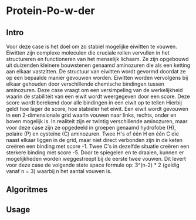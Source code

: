 # Protein-Po-w-der
## Intro
Voor deze case is het doel om zo stabiel mogelijke eiwitten te vouwen.
Eiwitten zijn complexe moleculen die cruciale rollen vervullen in het structureren en functioneren van het menselijk lichaam.
Ze zijn opgebouwd uit duizenden kleinere bouwstenen genaamd aminozuren die als een ketting aan elkaar vastzitten. 
De structuur van eiwitten wordt gevormd doordat ze op een bepaalde manier gevouwen worden.
Eiwitten worden vervolgens bij elkaar gehouden door verschillende chemische bindingen tussen aminozuren.
Deze case vraagt om een versimpeling van de werkelijkheid waarin de stabiliteit van een eiwit wordt weergegeven door een score.
Deze score wordt berekend door alle bindingen in een eiwit op te tellen 
Hierbij geldt hoe lager de score, hoe stabieler het eiwit. 
Een eiwit wordt gevouwen in een 2-dimensionale grid waarin vouwen naar links, rechts, onder en boven mogelijk is.
In realiteit zijn er twintig verschillende aminozuren, maar voor deze case zijn ze opgedeeld in groepen genaamd hydrofobe (H), polaire (P) en cysteïne (C) aminozuren.
Twee H's of één H en één C die naast elkaar liggen in de grid, maar niet direct verbonden zijn in de keten creëren een binding met score -1.
Twee C's in dezelfde situatie creëren een sterkere binding met score -5.
Door te spiegelen en te draaien, kunnen er mogelijkheden worden weggestreept bij de eerste twee vouwen.
Dit levert voor deze case de volgende state space formule op: 3^(n-2) * 2 (geldig vanaf n = 3) waarbij n het aantal vouwen is.

## Algoritmes

## Usage

